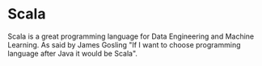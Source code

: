 # Scala

Scala is a great programming language for Data Engineering and Machine Learning.
As said by James Gosling "If I want to choose programming language after Java it would be Scala".
